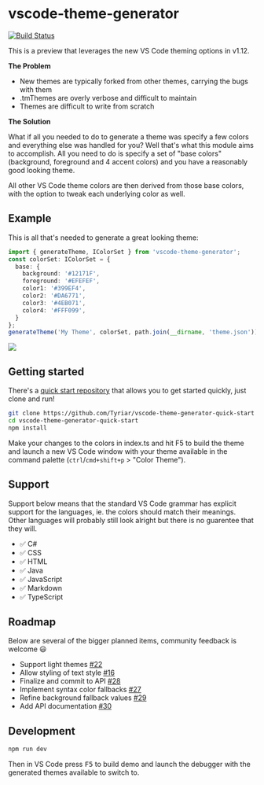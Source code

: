 # vscode-theme-generator

[![Build Status](https://travis-ci.org/Tyriar/vscode-theme-generator.svg?branch=master)](https://travis-ci.org/Tyriar/vscode-theme-generator)

This is a preview that leverages the new VS Code theming options in v1.12.

**The Problem**

- New themes are typically forked from other themes, carrying the bugs with them
- .tmThemes are overly verbose and difficult to maintain
- Themes are difficult to write from scratch

**The Solution**

What if all you needed to do to generate a theme was specify a few colors and everything else was handled for you? Well that's what this module aims to accomplish. All you need to do is specify a set of "base colors" (background, foreground and 4 accent colors) and you have a reasonably good looking theme.

All other VS Code theme colors are then derived from those base colors, with the option to tweak each underlying color as well.

## Example

This is all that's needed to generate a great looking theme:

```ts
import { generateTheme, IColorSet } from 'vscode-theme-generator';
const colorSet: IColorSet = {
  base: {
    background: '#12171F',
    foreground: '#EFEFEF',
    color1: '#399EF4',
    color2: '#DA6771',
    color3: '#4EB071',
    color4: '#FFF099',
  }
};
generateTheme('My Theme', colorSet, path.join(__dirname, 'theme.json'));
```

![](./images/example.png)

## Getting started

There's a [quick start repository](https://github.com/Tyriar/vscode-theme-generator-quick-start) that allows you to get started quickly, just clone and run!

```bash
git clone https://github.com/Tyriar/vscode-theme-generator-quick-start
cd vscode-theme-generator-quick-start
npm install
```

Make your changes to the colors in index.ts and hit F5 to build the theme and launch a new VS Code window with your theme available in the command palette (`ctrl`/`cmd+shift+p` > "Color Theme").

## Support

Support below means that the standard VS Code grammar has explicit support for the languages, ie. the colors should match their meanings. Other languages will probably still look alright but there is no guarentee that they will.

- :white_check_mark: C#
- :white_check_mark: CSS
- :white_check_mark: HTML
- :white_check_mark: Java
- :white_check_mark: JavaScript
- :white_check_mark: Markdown
- :white_check_mark: TypeScript

## Roadmap

Below are several of the bigger planned items, community feedback is welcome :smiley:

- Support light themes [#22](https://github.com/Tyriar/vscode-theme-generator/issues/22)
- Allow styling of text style [#16](https://github.com/Tyriar/vscode-theme-generator/issues/16)
- Finalize and commit to API [#28](https://github.com/Tyriar/vscode-theme-generator/issues/28)
- Implement syntax color fallbacks [#27](https://github.com/Tyriar/vscode-theme-generator/issues/27)
- Refine background fallback values [#29](https://github.com/Tyriar/vscode-theme-generator/issues/29)
- Add API documentation [#30](https://github.com/Tyriar/vscode-theme-generator/issues/30)

## Development

```bash
npm run dev
```

Then in VS Code press <kbd>F5</kbd> to build demo and launch the debugger with the generated themes available to switch to.
